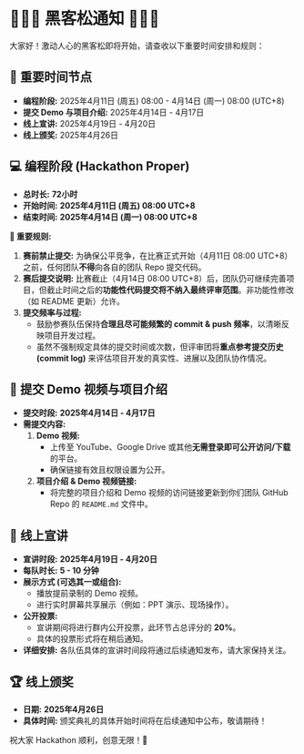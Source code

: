 # 🌟🌟🌟 黑客松通知 🌟🌟🌟

大家好！激动人心的黑客松即将开始，请查收以下重要时间安排和规则：

## 📅 重要时间节点

* **编程阶段:** 2025年4月11日 (周五) 08:00 - 4月14日 (周一) 08:00 (UTC+8)
* **提交 Demo 与项目介绍:** 2025年4月14日 - 4月17日
* **线上宣讲:** 2025年4月19日 - 4月20日
* **线上颁奖:** 2025年4月26日

## 💻 编程阶段 (Hackathon Proper)

* **总时长:** **72小时**
* **开始时间:** **2025年4月11日 (周五) 08:00 UTC+8**
* **结束时间:** **2025年4月14日 (周一) 08:00 UTC+8**

**🚨 重要规则:**

1.  **赛前禁止提交:** 为确保公平竞争，在比赛正式开始（4月11日 08:00 UTC+8）之前，任何团队**不得**向各自的团队 Repo 提交代码。
2.  **赛后提交说明:** 比赛截止（4月14日 08:00 UTC+8）后，团队仍可继续完善项目，但截止时间之后的**功能性代码提交将不纳入最终评审范围**。非功能性修改（如 README 更新）允许。
3.  **提交频率与过程:**
    * 鼓励参赛队伍保持**合理且尽可能频繁的 commit & push 频率**，以清晰反映项目开发过程。
    * 虽然不强制规定具体的提交时间或次数，但评审团将**重点参考提交历史 (commit log)** 来评估项目开发的真实性、进展以及团队协作情况。

## 🚀 提交 Demo 视频与项目介绍

* **提交时段:** **2025年4月14日 - 4月17日**
* **需提交内容:**
    1.  **Demo 视频:**
        * 上传至 YouTube、Google Drive 或其他**无需登录即可公开访问/下载**的平台。
        * 确保链接有效且权限设置为公开。
    2.  **项目介绍 & Demo 视频链接:**
        * 将完整的项目介绍和 Demo 视频的访问链接更新到你们团队 GitHub Repo 的 `README.md` 文件中。

## 🎤 线上宣讲

* **宣讲时段:** **2025年4月19日 - 4月20日**
* **每队时长:** **5 - 10 分钟**
* **展示方式 (可选其一或组合):**
    * 播放提前录制的 Demo 视频。
    * 进行实时屏幕共享展示（例如：PPT 演示、现场操作）。
* **公开投票:**
    * 宣讲期间将进行群内公开投票，此环节占总评分的 **20%**。
    * 具体的投票形式将在稍后通知。
* **详细安排:** 各队伍具体的宣讲时间段将通过后续通知发布，请大家保持关注。

## 🏆 线上颁奖

* **日期:** **2025年4月26日**
* **具体时间:** 颁奖典礼的具体开始时间将在后续通知中公布，敬请期待！

祝大家 Hackathon 顺利，创意无限！🚀
